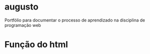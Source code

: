 # augusto
Portfólio para documentar o processo de aprendizado na disciplina de programação web

<html> 
  <head>
    <title> Programação web </title>
  </head>
  
  <body>
    <h1> Função do html </h1>
  </body>  
  
</html> 

